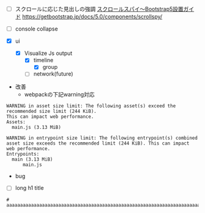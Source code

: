 - [ ] スクロールに応じた見出しの強調 [スクロールスパイ～Bootstrap5設置ガイド](https://bootstrap-guide.com/components/scrollspy)
    https://getbootstrap.jp/docs/5.0/components/scrollspy/
- [ ] console collapse

- [x] ui
    - [x] Visualize Js output 
        - [x] timeline
            - [x] group
        - [ ] network(future)
* 改善
    * webpackの下記warning対応

```
WARNING in asset size limit: The following asset(s) exceed the recommended size limit (244 KiB).
This can impact web performance.
Assets: 
  main.js (3.13 MiB)

WARNING in entrypoint size limit: The following entrypoint(s) combined asset size exceeds the recommended limit (244 KiB). This can impact web performance.
Entrypoints:
  main (3.13 MiB)
      main.js
```

* bug

- [ ] long h1 title
```
# aaaaaaaaaaaaaaaaaaaaaaaaaaaaaaaaaaaaaaaaaaaaaaaaaaaaaaaaaaaaaaaaaaaaaaaaaaaaaaaaaaaaaaaaaaaaaaaaaaaaaaaaaaaaaaaaaaaaaaaaaaaaaaaaaaaaaaaaaaaaaaaaaaaaaaaaaaaaaaaaaaaaaaaaaaaaaaaaaaaaaaaaaaaaaaaaaaaaaaaaaaaaaaaaaaaaaaaaaaaaaaaaaaaaaaaaaaaaaaaaaaaaaaaaaaaaaaaaaaaaaaaaaaaaaaaaaaaaaaaaaaaaaaaaaaaaaaaaaaaaaaaaaaaaaaaaaaaaaaaaaaaaaaaaaaaaaaaaaaaaaaaaaaaaaaaaaaaaaaaaaaaaaaaaaaaaaaaaaaaaaaaaaaaaaaaaaaaaaaaaaa
```

